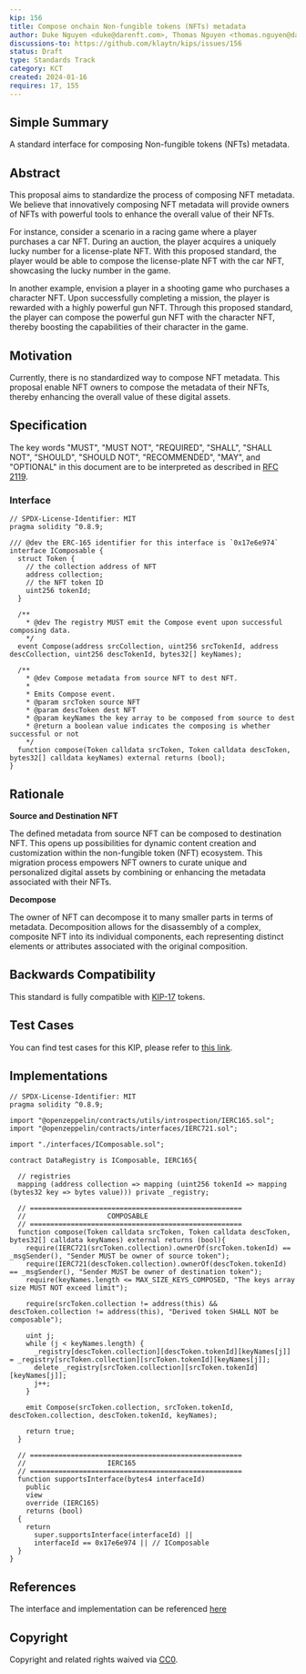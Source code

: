 ```yaml
---
kip: 156
title: Compose onchain Non-fungible tokens (NFTs) metadata
author: Duke Nguyen <duke@darenft.com>, Thomas Nguyen <thomas.nguyen@darenft.com>, Kelvin Pham <kelvin.pham@darenft.com>, Tony Vu <tony.vu@darenft.com>
discussions-to: https://github.com/klaytn/kips/issues/156
status: Draft
type: Standards Track
category: KCT
created: 2024-01-16
requires: 17, 155
---
```


## Simple Summary
A standard interface for composing Non-fungible tokens (NFTs) metadata.

## Abstract
This proposal aims to standardize the process of composing NFT metadata. We believe that innovatively composing NFT metadata will provide owners of NFTs with powerful tools to enhance the overall value of their NFTs.

For instance, consider a scenario in a racing game where a player purchases a car NFT. During an auction, the player acquires a uniquely lucky number for a license-plate NFT. With this proposed standard, the player would be able to compose the license-plate NFT with the car NFT, showcasing the lucky number in the game.

In another example, envision a player in a shooting game who purchases a character NFT. Upon successfully completing a mission, the player is rewarded with a highly powerful gun NFT. Through this proposed standard, the player can compose the powerful gun NFT with the character NFT, thereby boosting the capabilities of their character in the game.

## Motivation
Currently, there is no standardized way to compose NFT metadata. This proposal enable NFT owners to compose the metadata of their NFTs, thereby enhancing the overall value of these digital assets.

## Specification
The key words "MUST", "MUST NOT", "REQUIRED", "SHALL", "SHALL NOT", "SHOULD", "SHOULD NOT", "RECOMMENDED", "MAY", and "OPTIONAL" in this document are to be interpreted as described in [RFC 2119](https://www.ietf.org/rfc/rfc2119.txt).

### Interface
```solidity
// SPDX-License-Identifier: MIT
pragma solidity ^0.8.9;

/// @dev the ERC-165 identifier for this interface is `0x17e6e974`
interface IComposable {
  struct Token {
    // the collection address of NFT
    address collection;
    // the NFT token ID
    uint256 tokenId;
  }

  /**
    * @dev The registry MUST emit the Compose event upon successful composing data.
    */
  event Compose(address srcCollection, uint256 srcTokenId, address descCollection, uint256 descTokenId, bytes32[] keyNames);

  /**
    * @dev Compose metadata from source NFT to dest NFT.
    *   
    * Emits Compose event.
    * @param srcToken source NFT
    * @param descToken dest NFT
    * @param keyNames the key array to be composed from source to dest   
    * @return a boolean value indicates the composing is whether successful or not
    */
  function compose(Token calldata srcToken, Token calldata descToken, bytes32[] calldata keyNames) external returns (bool);
}
```

## Rationale

**Source and Destination NFT**

The defined metadata from source NFT can be composed to destination NFT. This opens up possibilities for dynamic content creation and customization within the non-fungible token (NFT) ecosystem. This migration process empowers NFT owners to curate unique and personalized digital assets by combining or enhancing the metadata associated with their NFTs.

**Decompose**

The owner of NFT can decompose it to many smaller parts in terms of metadata. Decomposition allows for the disassembly of a complex, composite NFT into its individual components, each representing distinct elements or attributes associated with the original composition.

## Backwards Compatibility
This standard is fully compatible with [KIP-17](https://github.com/klaytn/kips/blob/main/KIPs/kip-17.md) tokens.

## Test Cases
You can find test cases for this KIP, please refer to [this link](https://github.com/darenft-labs/protocol-v2/blob/main/test/DataRegistry.ts#L415).

## Implementations
```solidity
// SPDX-License-Identifier: MIT
pragma solidity ^0.8.9;

import "@openzeppelin/contracts/utils/introspection/IERC165.sol";
import "@openzeppelin/contracts/interfaces/IERC721.sol";

import "./interfaces/IComposable.sol";

contract DataRegistry is IComposable, IERC165{
  
  // registries
  mapping (address collection => mapping (uint256 tokenId => mapping (bytes32 key => bytes value))) private _registry;

  // ====================================================
  //                    COMPOSABLE
  // ====================================================
  function compose(Token calldata srcToken, Token calldata descToken, bytes32[] calldata keyNames) external returns (bool){
    require(IERC721(srcToken.collection).ownerOf(srcToken.tokenId) == _msgSender(), "Sender MUST be owner of source token");
    require(IERC721(descToken.collection).ownerOf(descToken.tokenId) == _msgSender(), "Sender MUST be owner of destination token");
    require(keyNames.length <= MAX_SIZE_KEYS_COMPOSED, "The keys array size MUST NOT exceed limit");

    require(srcToken.collection != address(this) && descToken.collection != address(this), "Derived token SHALL NOT be composable");

    uint j;
    while (j < keyNames.length) {
      _registry[descToken.collection][descToken.tokenId][keyNames[j]] = _registry[srcToken.collection][srcToken.tokenId][keyNames[j]];
      delete _registry[srcToken.collection][srcToken.tokenId][keyNames[j]];
      j++;
    }

    emit Compose(srcToken.collection, srcToken.tokenId, descToken.collection, descToken.tokenId, keyNames);

    return true;
  }

  // ====================================================
  //                    IERC165
  // ====================================================
  function supportsInterface(bytes4 interfaceId)
    public
    view
    override (IERC165)
    returns (bool)
  {
    return 
      super.supportsInterface(interfaceId) ||
      interfaceId == 0x17e6e974 || // IComposable
  }
}
```

## References
The interface and implementation can be referenced [here](https://github.com/darenft-labs/protocol-v2)

## Copyright
Copyright and related rights waived via [CC0](https://creativecommons.org/publicdomain/zero/1.0/).